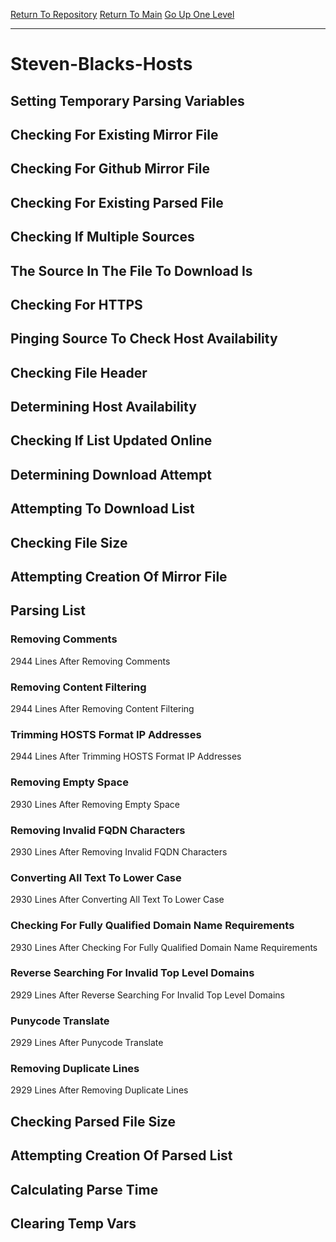 [Return To Repository](https://github.com/bast69/piholeparser/)
[Return To Main](https://github.com/bast69/piholeparser/blob/master/RecentRunLogs/Mainlog.md)
[Go Up One Level](https://github.com/bast69/piholeparser/blob/master/RecentRunLogs/TopLevelScripts/30-Processing-External-Blacklists.md)
____________________________________
# Steven-Blacks-Hosts
## Setting Temporary Parsing Variables
## Checking For Existing Mirror File
## Checking For Github Mirror File
## Checking For Existing Parsed File
## Checking If Multiple Sources
## The Source In The File To Download Is
## Checking For HTTPS
## Pinging Source To Check Host Availability
## Checking File Header
## Determining Host Availability
## Checking If List Updated Online
## Determining Download Attempt
## Attempting To Download List
## Checking File Size
## Attempting Creation Of Mirror File
## Parsing List
### Removing Comments
2944 Lines After Removing Comments
### Removing Content Filtering
2944 Lines After Removing Content Filtering
### Trimming HOSTS Format IP Addresses
2944 Lines After Trimming HOSTS Format IP Addresses
### Removing Empty Space
2930 Lines After Removing Empty Space
### Removing Invalid FQDN Characters
2930 Lines After Removing Invalid FQDN Characters
### Converting All Text To Lower Case
2930 Lines After Converting All Text To Lower Case
### Checking For Fully Qualified Domain Name Requirements
2930 Lines After Checking For Fully Qualified Domain Name Requirements
### Reverse Searching For Invalid Top Level Domains
2929 Lines After Reverse Searching For Invalid Top Level Domains
### Punycode Translate
2929 Lines After Punycode Translate
### Removing Duplicate Lines
2929 Lines After Removing Duplicate Lines
## Checking Parsed File Size
## Attempting Creation Of Parsed List
## Calculating Parse Time
## Clearing Temp Vars
